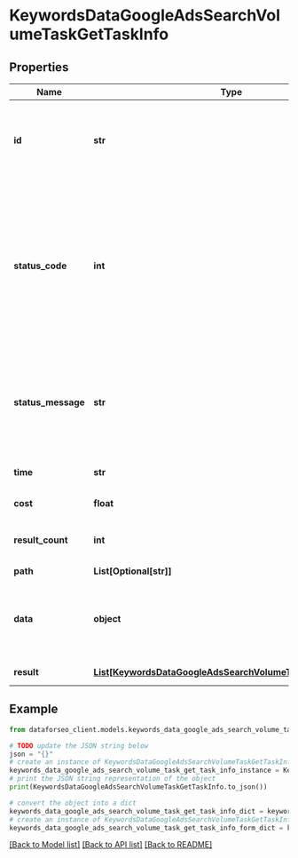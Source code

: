 # KeywordsDataGoogleAdsSearchVolumeTaskGetTaskInfo


## Properties

Name | Type | Description | Notes
------------ | ------------- | ------------- | -------------
**id** | **str** | task identifier unique task identifier in our system in the UUID format | [optional] 
**status_code** | **int** | status code of the task generated by DataForSEO, can be within the following range: 10000-60000 you can find the full list of the response codes here | [optional] 
**status_message** | **str** | informational message of the task you can find the full list of general informational messages here | [optional] 
**time** | **str** | execution time, seconds | [optional] 
**cost** | **float** | total tasks cost, USD | [optional] 
**result_count** | **int** | number of elements in the result array | [optional] 
**path** | **List[Optional[str]]** | URL path | [optional] 
**data** | **object** | contains the same parameters that you specified in the POST request | [optional] 
**result** | [**List[KeywordsDataGoogleAdsSearchVolumeTaskGetResultInfo]**](KeywordsDataGoogleAdsSearchVolumeTaskGetResultInfo.md) | array of results | [optional] 

## Example

```python
from dataforseo_client.models.keywords_data_google_ads_search_volume_task_get_task_info import KeywordsDataGoogleAdsSearchVolumeTaskGetTaskInfo

# TODO update the JSON string below
json = "{}"
# create an instance of KeywordsDataGoogleAdsSearchVolumeTaskGetTaskInfo from a JSON string
keywords_data_google_ads_search_volume_task_get_task_info_instance = KeywordsDataGoogleAdsSearchVolumeTaskGetTaskInfo.from_json(json)
# print the JSON string representation of the object
print(KeywordsDataGoogleAdsSearchVolumeTaskGetTaskInfo.to_json())

# convert the object into a dict
keywords_data_google_ads_search_volume_task_get_task_info_dict = keywords_data_google_ads_search_volume_task_get_task_info_instance.to_dict()
# create an instance of KeywordsDataGoogleAdsSearchVolumeTaskGetTaskInfo from a dict
keywords_data_google_ads_search_volume_task_get_task_info_form_dict = keywords_data_google_ads_search_volume_task_get_task_info.from_dict(keywords_data_google_ads_search_volume_task_get_task_info_dict)
```
[[Back to Model list]](../README.md#documentation-for-models) [[Back to API list]](../README.md#documentation-for-api-endpoints) [[Back to README]](../README.md)


